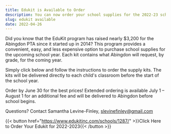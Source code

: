 ```yaml
--- 
title: Edukit is Available to Order
description: You can now order your school supplies for the 2022-23 school year in one convenient package.
slug: edukit available
date: 2022-04-26
---
```


Did you know that the EduKit program has raised nearly $3,200 for the Abingdon PTA since it started up in 2014? This program provides a convenient, easy, and less expensive option to purchase school supplies for the upcoming school year. Each kit contains what Abingdon will request, by grade, for the coming year.

Simply click below and follow the instructions to order the supply kits. The kits will be delivered directly to each child's classroom before the start of the school year.

Order by June 30 for the best prices! Extended ordering is available July 1 – August 1 for an additional fee and will be delivered to Abingdon before school begins.

Questions? Contact Samantha Levine-Finley, slevinefinley@gmail.com

{{< button href="https://www.edukitinc.com/schools/1287/" >}}Click Here to Order Your Edukit for 2022-2023{{< /button >}}